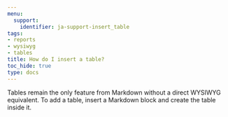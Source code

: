 ```yaml
---
menu:
  support:
    identifier: ja-support-insert_table
tags:
- reports
- wysiwyg
- tables
title: How do I insert a table?
toc_hide: true
type: docs
---
```


Tables remain the only feature from Markdown without a direct WYSIWYG equivalent. To add a table, insert a Markdown block and create the table inside it.